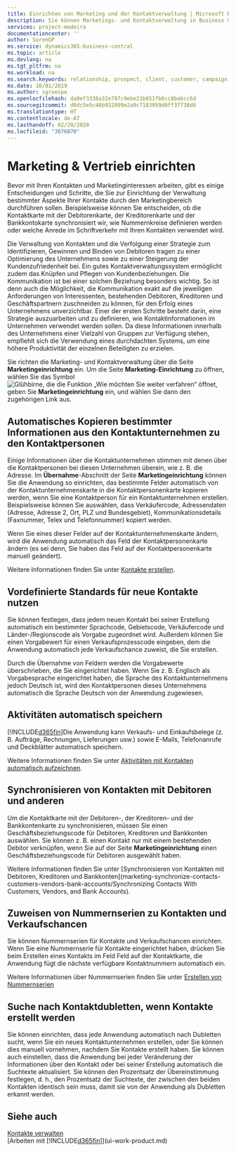 ```yaml
---
title: Einrichten von Marketing und der Kontaktverwaltung | Microsoft Docs
description: Sie können Marketings- und Kontaktverwaltung in Business Central einrichten, um Verbindungen mit potentiellen Debitoren oder Debitoren zu optimieren und Kampagnen und Promotionen zu verbessern.
services: project-madeira
documentationcenter: ''
author: SorenGP
ms.service: dynamics365-business-central
ms.topic: article
ms.devlang: na
ms.tgt_pltfrm: na
ms.workload: na
ms.search.keywords: relationship, prospect, client, customer, campaign, promo
ms.date: 10/01/2019
ms.author: sgroespe
ms.openlocfilehash: da0ef3338a32e797c9ebe21b051fb8cc8babcc6d
ms.sourcegitcommit: d0dc5e5c46b932899e2a9c7183959d0ff37738d6
ms.translationtype: HT
ms.contentlocale: de-AT
ms.lasthandoff: 02/20/2020
ms.locfileid: "3076870"
---
```

# <a name="setting-up-relationship-management"></a>Marketing & Vertrieb einrichten
Bevor mit Ihren Kontakten und Marketinginteressen arbeiten, gibt es einige Entscheidungen und Schritte, die Sie zur Einrichtung der Verwaltung bestimmter Aspekte Ihrer Kontakte durch den Marketingbereich durchführen sollen. Beispielsweise können Sie entscheiden, ob die Kontaktkarte mit der Debitorenkarte, der Kreditorenkarte und der Bankkontokarte synchronisiert wir, wie Nummernkreise definieren werden oder welche Anrede im Schriftverkehr mit Ihren Kontakten verwendet wird.

Die Verwaltung von Kontakten und die Verfolgung einer Strategie zum Identifizieren, Gewinnen und Binden von Debitoren tragen zu einer Optimierung des Unternehmens sowie zu einer Steigerung der Kundenzufriedenheit bei. Ein gutes Kontaktverwaltungssystem ermöglicht zudem das Knüpfen und Pflegen von Kundenbeziehungen. Die Kommunikation ist bei einer solchen Beziehung besonders wichtig. So ist denn auch die Möglichkeit, die Kommunikation exakt auf die jeweiligen Anforderungen von Interessenten, bestehenden Debitoren, Kreditoren und Geschäftspartnern zuschneiden zu können, für den Erfolg eines Unternehmens unverzichtbar. Einer der ersten Schritte besteht darin, eine Strategie auszuarbeiten und zu definieren, wie Kontaktinformationen im Unternehmen verwendet werden sollen. Da diese Informationen innerhalb des Unternehmens einer Vielzahl von Gruppen zur Verfügung stehen, empfiehlt sich die Verwendung eines durchdachten Systems, um eine höhere Produktivität der einzelnen Beteiligten zu erzielen.

Sie richten die Marketing- und Kontaktverwaltung über die Seite **Marketingeinrichtung** ein. Um die Seite **Marketing-Einrichtung** zu öffnen, wählen Sie das Symbol ![Glühbirne, die die Funktion „Wie möchten Sie weiter verfahren“ öffnet](media/ui-search/search_small.png "Tell Me-Funktion"), geben Sie **Marketingeinrichtung** ein, und wählen Sie dann den zugehörigen Link aus.

## <a name="automatically-copying-specific-information-from-contact-companies-to-contact-persons"></a>Automatisches Kopieren bestimmter Informationen aus den Kontaktunternehmen zu den Kontaktpersonen
Einige Informationen über die Kontaktunternehmen stimmen mit denen über die Kontaktpersonen bei diesen Unternehmen überein, wie z. B. die Adresse. Im **Übernahme**-Abschnitt der Seite **Marketingeinrichtung** können Sie die Anwendung so einrichten, das bestimmte Felder automatisch von der Kontaktunternehmenskarte in die Kontaktpersonenkarte kopieren werden, wenn Sie eine Kontaktperson für ein Kontaktunternehmen erstellen. Beispielsweise können Sie auswählen, dass Verkäufercode, Adressendaten (Adresse, Adresse 2, Ort, PLZ und Bundesgebiet), Kommunikationsdetails (Faxnummer, Telex und Telefonnummer) kopiert werden.

Wenn Sie eines dieser Felder auf der Kontaktunternehmenskarte ändern, wird die Anwendung automatisch das Feld der Kontaktpersonenkarte ändern (es sei denn, Sie haben das Feld auf der Kontaktpersonenkarte manuell geändert).

Weitere Informationen finden Sie unter [Kontakte erstellen](marketing-create-contact-companies.md).

## <a name="using-predefined-defaults-on-new-contacts"></a>Vordefinierte Standards für neue Kontakte nutzen
Sie können festlegen, dass jedem neuen Kontakt bei seiner Erstellung automatisch ein bestimmter Sprachcode, Gebietscode, Verkäufercode und Länder-/Regionscode als Vorgabe zugeordnet wird. Außerdem können Sie einen Vorgabewert für einen Verkaufsprozesscode eingeben, dem die Anwendung automatisch jede Verkaufschance zuweist, die Sie erstellen.

Durch die Übernahme von Feldern werden die Vorgabewerte überschrieben, die Sie eingerichtet haben. Wenn Sie z. B. Englisch als Vorgabesprache eingerichtet haben, die Sprache des Kontaktunternehmens jedoch Deutsch ist, wird den Kontaktpersonen dieses Unternehmens automatisch die Sprache Deutsch von der Anwendung zugewiesen.

<!--You can also setup a default salutation that application automatically assigns to your contacts. You can use these salutations in your interaction template attachments (for example, Microsoft Word documents). When setting up a default salutation, you can enter a salutation text and a salutation format. For example, if the salutation text is Dear, and the salutation format is Salutation Text + Title + Name, application will automatically enter Dear Mr. John Smith as a salutation for a contact called John Smith.-->

## <a name="automatically-recording-interactions"></a>Aktivitäten automatisch speichern
[!INCLUDE[d365fin](includes/d365fin_md.md)]Die Anwendung kann Verkaufs- und Einkaufsbelege (z. B. Aufträge, Rechnungen, Lieferungen usw.) sowie E-Mails, Telefonanrufe und Deckblätter automatisch speichern.

Weitere Informationen finden Sie unter [Aktivitäten mit Kontakten automatisch aufzeichnen](marketing-auto-record-interactions.md).

## <a name="synchronizing-contacts-with-customers-and-more"></a>Synchronisieren von Kontakten mit Debitoren und anderen
Um die Kontaktkarte mit der Debitoren-, der Kreditoren- und der Bankkontenkarte zu synchronisieren, müssen Sie einen Geschäftsbeziehungscode für Debitoren, Kreditoren und Bankkonten auswählen. Sie können z. B. einen Kontakt nur mit einem bestehenden Debitor verknüpfen, wenn Sie auf der Seite **Marketingeinrichtung** einen Geschäftsbeziehungscode für Debitoren ausgewählt haben.

Weitere Informationen finden Sie unter [Synchronisieren von Kontakten mit Debitoren, Kreditoren und Bankkonten](marketing-synchronize-contacts-customers-vendors-bank-accounts/Synchronizing Contacts With Customers, Vendors, and Bank Accounts).

## <a name="assigning-a-number-series-to-contacts-and-opportunities"></a>Zuweisen von Nummernserien zu Kontakten und Verkaufschancen
Sie können Nummernserien für Kontakte und Verkaufschancen einrichten. Wenn Sie eine Nummernserie für Kontakte eingerichtet haben, drücken Sie beim Erstellen eines Kontakts im Feld Feld auf der Kontaktkarte, die Anwendung fügt die nächste verfügbare Kontaktnummern automatisch ein.

Weitere Informationen über Nummernserien finden Sie unter [Erstellen von Nummernserien](ui-create-number-series.md)

## <a name="searching-for-duplicate-contacts-when-contacts-are-created"></a>Suche nach Kontaktdubletten, wenn Kontakte erstellt werden
Sie können einrichten, dass jede Anwendung automatisch nach Dubletten sucht, wenn Sie ein neues Kontaktunternehmen erstellen, oder Sie können dies manuell vornehmen, nachdem Sie Kontakte erstellt haben. Sie können auch einstellen, dass die Anwendung bei jeder Veränderung der Informationen über den Kontakt oder bei seiner Erstellung automatisch die Suchtexte aktualisiert. Sie können den Prozentsatz der Übereinstimmung festlegen, d. h., den Prozentsatz der Suchtexte, der zwischen den beiden Kontakten identisch sein muss, damit sie von der Anwendung als Dubletten erkannt werden.

## <a name="see-also"></a>Siehe auch
[Kontakte verwalten](marketing-contacts.md)  
[Arbeiten mit [!INCLUDE[d365fin](includes/d365fin_md.md)]](ui-work-product.md)  
